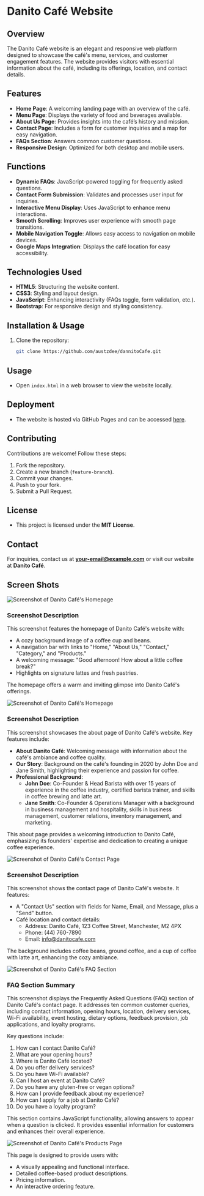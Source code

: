 # Danito Café Website

## Overview

The Danito Café website is an elegant and responsive web platform designed to showcase the café's menu, services, and customer engagement features. The website provides visitors with essential information about the café, including its offerings, location, and contact details.

## Features

- **Home Page**: A welcoming landing page with an overview of the café.
- **Menu Page**: Displays the variety of food and beverages available.
- **About Us Page**: Provides insights into the café’s history and mission.
- **Contact Page**: Includes a form for customer inquiries and a map for easy navigation.
- **FAQs Section**: Answers common customer questions.
- **Responsive Design**: Optimized for both desktop and mobile users.

## Functions

- **Dynamic FAQs**: JavaScript-powered toggling for frequently asked questions.
- **Contact Form Submission**: Validates and processes user input for inquiries.
- **Interactive Menu Display**: Uses JavaScript to enhance menu interactions.
- **Smooth Scrolling**: Improves user experience with smooth page transitions.
- **Mobile Navigation Toggle**: Allows easy access to navigation on mobile devices.
- **Google Maps Integration**: Displays the café location for easy accessibility.

## Technologies Used

- **HTML5**: Structuring the website content.
- **CSS3**: Styling and layout design.
- **JavaScript**: Enhancing interactivity (FAQs toggle, form validation, etc.).
- **Bootstrap**: For responsive design and styling consistency.

## Installation & Usage

1. Clone the repository:
   ```bash
   git clone https://github.com/austzdee/dannitoCafe.git

## Usage
- Open `index.html` in a web browser to view the website locally.

## Deployment
- The website is hosted via GitHub Pages and can be accessed [here](#).

## Contributing
Contributions are welcome! Follow these steps:
1. Fork the repository.
2. Create a new branch (`feature-branch`).
3. Commit your changes.
4. Push to your fork.
5. Submit a Pull Request.

## License
- This project is licensed under the **MIT License**.

## Contact
For inquiries, contact us at **your-email@example.com** or visit our website at **Danito Café**.



## Screen Shots

 
![Screenshot of Danito Café's Homepage](https://github.com/austzdee/dannitoCafe/blob/a8b0d1642fe9c365e47bf56adc4387797722b365/Screenshot%202025-02-25%20163649.png "Danito Café Homepage")

### Screenshot Description
This screenshot features the homepage of Danito Café's website with:
- A cozy background image of a coffee cup and beans.
- A navigation bar with links to "Home," "About Us," "Contact," "Category," and "Products."
- A welcoming message: "Good afternoon! How about a little coffee break?"
- Highlights on signature lattes and fresh pastries.

The homepage offers a warm and inviting glimpse into Danito Café's offerings.


![Screenshot of Danito Café's Homepage](https://github.com/austzdee/dannitoCafe/blob/a8b0d1642fe9c365e47bf56adc4387797722b365/Screenshot%202025-02-25%20170923.png "Danito Café About page")

### Screenshot Description
This screenshot showcases the about page of Danito Café's website. Key features include:

- **About Danito Café**: Welcoming message with information about the café's ambiance and coffee quality.
- **Our Story**: Background on the café's founding in 2020 by John Doe and Jane Smith, highlighting their experience and passion for coffee.
- **Professional Background**:
  - **John Doe**: Co-Founder & Head Barista with over 15 years of experience in the coffee industry, certified barista trainer, and skills in coffee brewing and latte art.
  - **Jane Smith**: Co-Founder & Operations Manager with a background in business management and hospitality, skills in business management, customer relations, inventory management, and marketing.

This about page provides a welcoming introduction to Danito Café, emphasizing its founders' expertise and dedication to creating a unique coffee experience.


![Screenshot of Danito Café's Contact Page](https://github.com/austzdee/dannitoCafe/blob/2f735d58c3c779e217c6c741e964d6b8d88b91c3/Screenshot%202025-02-25%20171019.png "Danito Café Contact Page")

### Screenshot Description
This screenshot shows the contact page of Danito Café's website. It features:
- A "Contact Us" section with fields for Name, Email, and Message, plus a "Send" button.
- Café location and contact details:
  - Address: Danito Café, 123 Coffee Street, Manchester, M2 4PX
  - Phone: (44) 760-7890
  - Email: info@danitocafe.com

The background includes coffee beans, ground coffee, and a cup of coffee with latte art, enhancing the cozy ambiance.


![Screenshot of Danito Café's FAQ Section](https://github.com/austzdee/dannitoCafe/blob/2f735d58c3c779e217c6c741e964d6b8d88b91c3/Screenshot%202025-02-25%20171040.png "Danito Café FAQ Section")

### FAQ Section Summary
This screenshot displays the Frequently Asked Questions (FAQ) section of Danito Café's contact page. It addresses ten common customer queries, including contact information, opening hours, location, delivery services, Wi-Fi availability, event hosting, dietary options, feedback provision, job applications, and loyalty programs.

Key questions include:
1. How can I contact Danito Café?
2. What are your opening hours?
3. Where is Danito Café located?
4. Do you offer delivery services?
5. Do you have Wi-Fi available?
6. Can I host an event at Danito Café?
7. Do you have any gluten-free or vegan options?
8. How can I provide feedback about my experience?
9. How can I apply for a job at Danito Café?
10. Do you have a loyalty program?

This section contains JavaScript functionality, allowing answers to appear when a question is clicked. It provides essential information for customers and enhances their overall experience.


![Screenshot of Danito Café's Products Page](https://github.com/austzdee/dannitoCafe/blob/a3a6c939489a33e252b3650d607e5ce4412b5a57/Screenshot%202025-02-25%20171151.png)


This page is designed to provide users with:
- A visually appealing and functional interface.
- Detailed coffee-based product descriptions.
- Pricing information.
- An interactive ordering feature.
